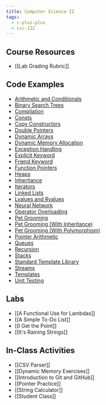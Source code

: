 ```yaml
---
title: Computer Science II
tags:
  - c-plus-plus
  - csc-122
---
```


## Course Resources

* [[Lab Grading Rubric]]

## Code Examples

* [Arithmetic and Conditionals](https://github.com/cmvandrevala/csc_122_arithmetic_and_conditionals)
* [Binary Search Trees](https://github.com/cmvandrevala/csc_122_binary_search_trees)
* [Compilation](https://github.com/cmvandrevala/csc_122_compilation)
* [Consts](https://github.com/cmvandrevala/csc_122_consts)
* [Copy Constructors](https://github.com/cmvandrevala/csc_122_copy_constructors)
* [Double Pointers](https://github.com/cmvandrevala/csc_122_double_pointers)
* [Dynamic Arrays](https://github.com/cmvandrevala/csc_122_dynamic_arrays)
* [Dynamic Memory Allocation](https://github.com/cmvandrevala/csc_122_dynamic_memory_allocation)
* [Exception Handling](https://github.com/cmvandrevala/csc_122_exception_handling)
* [Explicit Keyword](https://github.com/cmvandrevala/csc_122_explicit_keyword)
* [Friend Keyword](https://github.com/cmvandrevala/csc_122_friend_keyword)
* [Function Pointers](https://github.com/cmvandrevala/csc_122_function_pointers)
* [Heaps](https://github.com/cmvandrevala/csc_122_heaps)
* [Inheritance](https://github.com/cmvandrevala/csc_122_inheritance)
* [Iterators](https://github.com/cmvandrevala/csc_122_iterators)
* [Linked Lists](https://github.com/cmvandrevala/csc_122_linked_lists)
* [Lvalues and Rvalues](https://github.com/cmvandrevala/csc_122_lvalues_and_rvalues)
* [Neural Network](https://github.com/cmvandrevala/csc_122_neural_network)
* [Operator Overloading](https://github.com/cmvandrevala/csc_122_operator_overloading)
* [Pet Grooming](https://github.com/cmvandrevala/csc_122_pet_grooming)
* [Pet Grooming (With Inheritance)](https://github.com/cmvandrevala/csc_122_pet_grooming_with_inheritance)
* [Pet Grooming (With Polymorphism)](https://github.com/cmvandrevala/csc_122_pet_grooming_with_polymorphism)
* [Pointer Arithmetic](https://github.com/cmvandrevala/csc_122_pointer_arithmetic)
* [Queues](https://github.com/cmvandrevala/csc_122_queues)
* [Recursion](https://github.com/cmvandrevala/csc_122_recursion)
* [Stacks](https://github.com/cmvandrevala/csc_122_stacks)
* [Standard Template Library](https://github.com/cmvandrevala/csc_122_standard_template_library)
* [Streams](https://github.com/cmvandrevala/csc_122_streams)
* [Templates](https://github.com/cmvandrevala/csc_122_templates)
* [Unit Testing](https://github.com/cmvandrevala/csc_122_unit_testing)

## Labs

* [[A Functional Use for Lambdas]]
* [[A Simple To-Do List]]
* [[I Get the Point]]
* [[It's Raining Strings]]

## In-Class Activities

* [[CSV Parser]]
* [[Dynamic Memory Exercises]]
* [[Introduction to Git and GitHub]]
* [[Pointer Practice]]
* [[String Calculator]]
* [[Student Class]]
